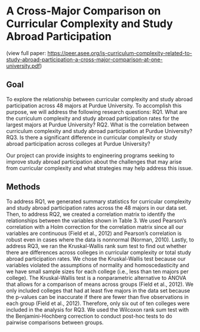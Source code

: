 # A Cross-Major Comparison on Curricular Complexity and Study Abroad Participation
(view full paper: https://peer.asee.org/is-curriculum-complexity-related-to-study-abroad-participation-a-cross-major-comparison-at-one-university.pdf)

## Goal
To explore the relationship between curricular complexity and study abroad participation across 48 majors at Purdue University. To accomplish this purpose, we will address the following research questions:
RQ1. What are the curriculum complexity and study abroad participation rates for the largest majors at Purdue University?
RQ2. What is the correlation between curriculum complexity and study abroad participation at Purdue University?
RQ3. Is there a significant difference in curricular complexity or study abroad participation across colleges at Purdue University?

Our project can provide insights to engineering programs seeking to improve study abroad participation about the challenges that may arise from curricular complexity and what strategies may help address this issue.

## Methods
To address RQ1, we generated summary statistics for curricular complexity and study abroad participation rates across the 48 majors in our data set. Then, to address RQ2, we created a correlation matrix to identify the relationships between the variables shown in Table 3. We used Pearson’s correlation with a Holm correction for the correlation matrix since all our variables are continuous (Field et al., 2012) and Pearson’s correlation is robust even in cases where the data is nonnormal (Norman, 2010). Lastly, to address RQ3, we ran the Kruskal-Wallis rank sum test to find out whether there are differences across colleges in curricular complexity or total study abroad participation rates. We chose the Kruskal-Wallis test because our variables violated the assumptions of normality and homoscedasticity and we have small sample sizes for each college (i.e., less than ten majors per college). The Kruskal-Wallis test is a nonparametric alternative to ANOVA that allows for a comparison of means across groups (Field et al., 2012). We only included colleges that had at least five majors in the data set because the p-values can be inaccurate if there are fewer than five observations in each group (Field et al., 2012). Therefore, only six out of ten colleges were included in the analysis for RQ3. We used the Wilcoxon rank sum test with the Benjamini-Hochberg correction to conduct post-hoc tests to do pairwise comparisons between groups.
